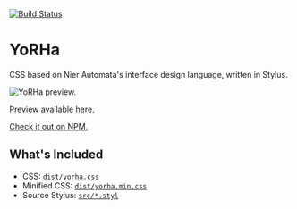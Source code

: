 [![Build Status](https://github.com/lightlyss/yorha/workflows/build/badge.svg)](https://github.com/lightlyss/yorha)
# YoRHa

CSS based on Nier Automata's interface design language, written in Stylus.

![YoRHa preview.](assets/yorha.gif)

[Preview available here.](https://metakirby5.github.io/yorha/)

[Check it out on NPM.](https://www.npmjs.com/package/yorha)

## What's Included

- CSS: [`dist/yorha.css`](dist/yorha.css)
- Minified CSS: [`dist/yorha.min.css`](dist/yorha.min.css)
- Source Stylus: [`src/*.styl`](src)
